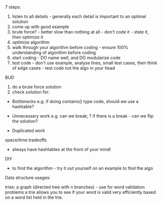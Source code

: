 7 steps:

 1. listen to all details - generally each detail is important to an optimal solution
 2. come up with good example
 3. brute force? - better slow than nothing at all - don't code it - state it, then optimize it
 4. optimize algorithm
 5. walk through your algorithm before coding - ensure 100% understanding of algorithm before coding
 6. start coding - DO name well, and DO modularize code
 7. test code - don't use example, analyse lines, small test cases, then think of edge cases - test code not the algo in your head


BUD

1. do a brute force solution
2. check solution for:

 * Bottlenecks
   e.g. if doing contains() type code, should we use a hashtable?

 * Unnecessary work
   e.g. can we break; ? if there is a break - can we flip the solution?

 * Duplicated work


space/time tradeoffs

 * always have hashtables at the front of your mind!

DIY

 * to find the algorithm - try it out yourself on an example to find the algo

Data structure usages:

tries: a graph (directed tree with n branches) - use for word validation problems
a trie allows you to see if your word is valid very efficiently based on a word list held in the trie.

